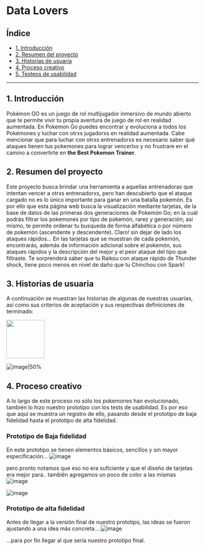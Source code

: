 # Data Lovers

## Índice

* [1. Introducción](#1-introducción)
* [2. Resumen del proyecto](#2-resumen-del-proyecto)
* [3. Historias de usuaria](#3-historias-de-usuaria)
* [4. Proceso creativo](#4-proceso-creativo)
* [5. Testeos de usabilidad](#5-testeos-de-usabilidad)
***
## 1. Introducción
Pokémon GO es un juego de rol multijugador inmersivo de mundo abierto que te permite vivir tu propia aventura de juego de rol en realidad aumentada. En Pokemon Go puedes encontrar y evoluciona a todos los Pokémones y luchar con otrxs jugadorxs en realidad aumentada. Cabe mencionar que para luchar con otrxs entrenadorxs es necesario saber qué ataques tienen tus pokemones para lograr vencerlxs y no frustrare en el camino a convertirte en **the Best Pokemon Trainer**.

## 2. Resumen del proyecto
Este proyecto busca brindar una herramienta a aquellas entrenadoras que intentan vencer a otrxs entrenadorxs, pero han descubierto que el ataque cargado no es lo único importante para ganar en una batalla pokemón. Es por ello que esta página web busca la visualización mediante tarjetas, de la base de datos de las primeras dos generaciones de Pokemón Go; en la cuál podrás filtrar los pokemones por tipo de pokemón, rarez y generación; así mismo, te permite ordenar tu busqueda de forma alfabética o por número de pokemón (ascendente y descendente). Claro! sin dejar de lado los ataques rápidos...
En las tarjetas que se muestran de cada pokemón, encontrarás, además de información adicional sobre el pokemón, sus ataques rápidos y la descripción del mejor y el peor ataque del tipo que filtraste. Te sorprenderá saber que tu Raikou con ataque rápido de Thunder shock, tiene poco menos en nivel de daño que tu Chinchou con Spark!

## 3. Historias de usuaria
A continuación se muestran las historias de algunas de nuestras usuarias, así como sus criterios de aceptación y sus respectivas definiciones de terminado: 

<img src="[https://your-image-url.type](https://github.com/KarinaMirandaRuiz/DEV011-data-lovers/assets/108292343/683e3ed2-522d-46b3-96eb-1db3f5affeb4)" width="100">

![image|50%](https://github.com/KarinaMirandaRuiz/DEV011-data-lovers/assets/108292343/683e3ed2-522d-46b3-96eb-1db3f5affeb4)

## 4. Proceso creativo
A lo largo de este proceso no sólo los pokemones han evolucionado, también lo hizo nuestro prototipo con los tests de usabilidad. Es por eso que aquí se muestra un registro de ello, pasando desde el prototipo de baja fidelidad hasta el prototipo de alta fidelidad.

### Prototipo de Baja fidelidad
En este prototipo se tienen elementos básicos, sencillos y sin mayor especificación...
![image](https://github.com/KarinaMirandaRuiz/DEV011-data-lovers/assets/108292343/83986afb-0918-42d0-ba19-9dbeb89b37b9)

pero pronto notamos que eso no era suficiente y que el diseño de tarjetas era mejor para.. también agregamos un poco de color a las mismas
![image](https://github.com/KarinaMirandaRuiz/DEV011-data-lovers/assets/108292343/3651b4ea-c5d9-4aa2-b09b-cb14ab1cc6be)

![image](https://github.com/KarinaMirandaRuiz/DEV011-data-lovers/assets/108292343/52612011-bc8b-4103-80b0-5cea84ec0ace)


### Prototipo de alta fidelidad
Antes de llegar a la versión final de nuestro prototipo, las ideas se fueron ajustando a una idea más concreta...
![image](https://github.com/KarinaMirandaRuiz/DEV011-data-lovers/assets/108292343/bfa4b572-079f-4cb0-8f30-8609dfa7712d)

...para por fin llegar al que sería nuestro prototipo final.
